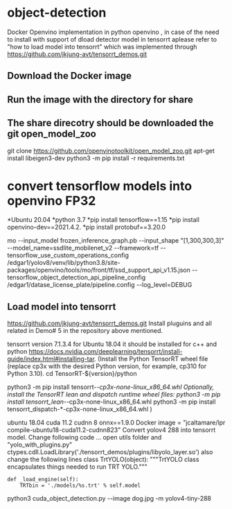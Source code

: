 # object-detection
Docker Openvino implementation in python openvino , in case of the need to install with support of dload detector model in tensorrt aplease refer to "how to load model into tensorrt" which was implemented through https://github.com/jkjung-avt/tensorrt_demos.git
## Download the Docker  image 
## Run the image with the directory for  share 
## The share direcotry should be downloaded the git open_model_zoo
git clone https://github.com/openvinotoolkit/open_model_zoo.git
apt-get install libeigen3-dev
python3 -m pip install -r requirements.txt


# convert tensorflow models into openvino FP32
*Ubuntu 20.04 
*python 3.7
*pip install tensorflow==1.15
*pip  install openvino-dev==2021.4.2.
*pip install protobuf==3.20.0

mo --input_model frozen_inference_graph.pb --input_shape  "[1,300,300,3]" --model_name=ssdlite_mobilenet_v2  --framework=tf --tensorflow_use_custom_operations_config /edgar1/yolov8/venv/lib/python3.8/site-packages/openvino/tools/mo/front/tf/ssd_support_api_v1.15.json --tensorflow_object_detection_api_pipeline_config /edgar1/datase_license_plate/pipeline.config   --log_level=DEBUG

## Load model into tensorrt
https://github.com/jkjung-avt/tensorrt_demos.git
Install pluguins and all related in Demo# 5 in the repository above mentioned.

tensorrt version 7.1.3.4 for Ubuntu 18.04 it should be installed for c++ and python 
https://docs.nvidia.com/deeplearning/tensorrt/install-guide/index.html#installing-tar.
(Install the Python TensorRT wheel file (replace cp3x with the desired Python version, for example, cp310 for Python 3.10).
cd TensorRT-${version}/python

python3 -m pip install tensorrt-*-cp3x-none-linux_x86_64.whl
Optionally, install the TensorRT lean and dispatch runtime wheel files:
python3 -m pip install tensorrt_lean-*-cp3x-none-linux_x86_64.whl
python3 -m pip install tensorrt_dispatch-*-cp3x-none-linux_x86_64.whl )

ubuntu 18.04
cuda 11.2
cudnn 8
onnx==1.9.0
Docker image = "jcaltamare/lpr  compile-ubuntu18-cuda11.2-cudnn823"
Convert yolov4 288  into tensorrt model.
Change following code ... 
open utils folder and "yolo_with_plugins.py" 
   ctypes.cdll.LoadLibrary('./tensorrt_demos/plugins/libyolo_layer.so')
also change the following lines
class TrtYOLO(object):
    """TrtYOLO class encapsulates things needed to run TRT YOLO."""

    def _load_engine(self):
        TRTbin = './models/%s.trt' % self.model
 
python3 cuda_object_detection.py --image dog.jpg  -m yolov4-tiny-288

